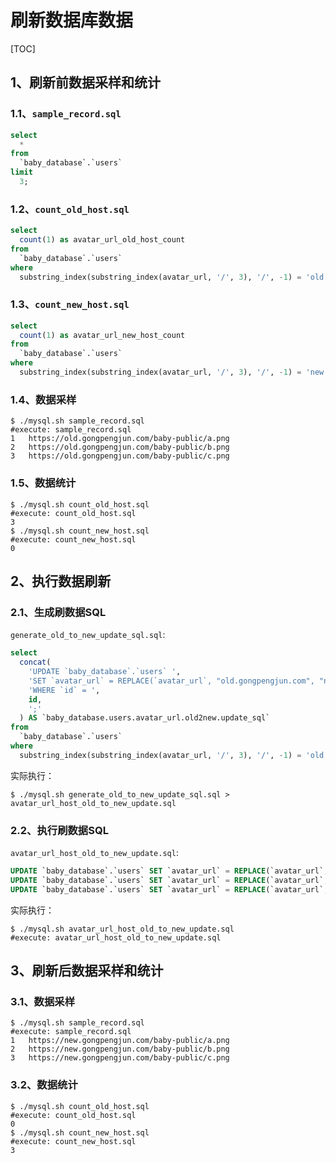 # 刷新数据库数据

[TOC]

## 1、刷新前数据采样和统计

### 1.1、`sample_record.sql`

```sql
select
  *
from
  `baby_database`.`users`
limit
  3;
```

### 1.2、`count_old_host.sql`

```sql
select
  count(1) as avatar_url_old_host_count
from
  `baby_database`.`users`
where
  substring_index(substring_index(avatar_url, '/', 3), '/', -1) = 'old.gongpengjun.com';
```

### 1.3、`count_new_host.sql`

```sql
select
  count(1) as avatar_url_new_host_count
from
  `baby_database`.`users`
where
  substring_index(substring_index(avatar_url, '/', 3), '/', -1) = 'new.gongpengjun.com';
```

### 1.4、数据采样

```shell
$ ./mysql.sh sample_record.sql
#execute: sample_record.sql
1	https://old.gongpengjun.com/baby-public/a.png
2	https://old.gongpengjun.com/baby-public/b.png
3	https://old.gongpengjun.com/baby-public/c.png
```

### 1.5、数据统计

```shell
$ ./mysql.sh count_old_host.sql
#execute: count_old_host.sql
3
$ ./mysql.sh count_new_host.sql
#execute: count_new_host.sql
0
```

## 2、执行数据刷新

### 2.1、生成刷数据SQL

`generate_old_to_new_update_sql.sql`:

```sql
select
  concat(
    'UPDATE `baby_database`.`users` ',
    'SET `avatar_url` = REPLACE(`avatar_url`, "old.gongpengjun.com", "new.gongpengjun.com") ',
    'WHERE `id` = ',
    id,
    ';'
  ) AS `baby_database.users.avatar_url.old2new.update_sql`
from
  `baby_database`.`users`
where
  substring_index(substring_index(avatar_url, '/', 3), '/', -1) = 'old.gongpengjun.com';
```

实际执行：

```shell
$ ./mysql.sh generate_old_to_new_update_sql.sql > avatar_url_host_old_to_new_update.sql
```

### 2.2、执行刷数据SQL

`avatar_url_host_old_to_new_update.sql`:

```sql
UPDATE `baby_database`.`users` SET `avatar_url` = REPLACE(`avatar_url`, "old.gongpengjun.com", "new.gongpengjun.com") WHERE `id` = 1;
UPDATE `baby_database`.`users` SET `avatar_url` = REPLACE(`avatar_url`, "old.gongpengjun.com", "new.gongpengjun.com") WHERE `id` = 2;
UPDATE `baby_database`.`users` SET `avatar_url` = REPLACE(`avatar_url`, "old.gongpengjun.com", "new.gongpengjun.com") WHERE `id` = 3;
```

实际执行：

```shell
$ ./mysql.sh avatar_url_host_old_to_new_update.sql
#execute: avatar_url_host_old_to_new_update.sql
```

## 3、刷新后数据采样和统计

### 3.1、数据采样


```shell
$ ./mysql.sh sample_record.sql
#execute: sample_record.sql
1	https://new.gongpengjun.com/baby-public/a.png
2	https://new.gongpengjun.com/baby-public/b.png
3	https://new.gongpengjun.com/baby-public/c.png
```

### 3.2、数据统计

```shell
$ ./mysql.sh count_old_host.sql
#execute: count_old_host.sql
0
$ ./mysql.sh count_new_host.sql
#execute: count_new_host.sql
3
```



